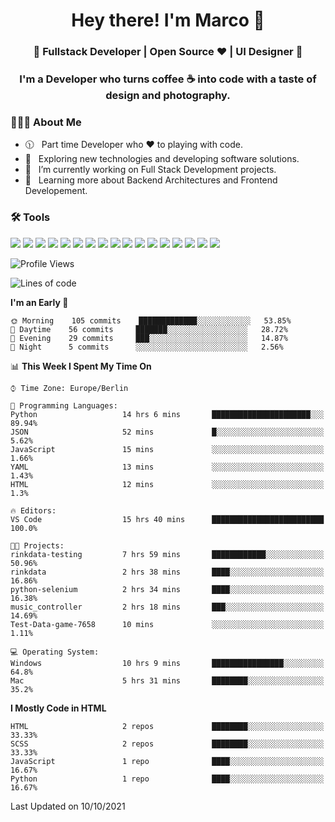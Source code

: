 <h1 align="center">Hey there! I'm Marco 👋 </h1>
<h3 align="center">🚀 Fullstack Developer | Open Source ♥ | UI Designer 🚀</h3>

<h3 align="center">I'm a Developer who turns coffee ☕ into code with a taste of design and photography.</h3>

<div align="block"> 
  <h3> 👨🏻‍💻 About Me </h3>
  
  - 🕦 &nbsp; Part time Developer who ♥️ to playing with code.
  - 🤔 &nbsp; Exploring new technologies and developing software solutions.
  - 💼 &nbsp; I’m currently working on Full Stack Development projects.
  - 🌱 &nbsp; Learning more about Backend Architectures and Frontend Developement.  
</div>

<div align="block"> 
  <h3>🛠 Tools</h3>
 <img src="https://img.shields.io/badge/python%20-%2314354C.svg?&style=for-the-badge&logo=python&logoColor=white">
 <img src="https://img.shields.io/badge/javascript%20-%23323330.svg?&style=for-the-badge&logo=javascript&logoColor=%23F7DF1E">
 <img src="https://img.shields.io/badge/html5%20-%23E34F26.svg?&style=for-the-badge&logo=html5&logoColor=white">
 <img src="https://img.shields.io/badge/css3%20-%231572B6.svg?&style=for-the-badge&logo=css3&logoColor=white">
 <img src="https://img.shields.io/badge/-Sass-cc6699?style=for-the-badge&logo=sass&logoColor=white">
 <img src="https://img.shields.io/badge/react%20-%2320232a.svg?&style=for-the-badge&logo=react&logoColor=%2361DAFB">
 <img src="https://img.shields.io/badge/-Next.Js-000?style=for-the-badge&logo=next.js&logoColor=white">
 <img src="https://img.shields.io/badge/bootstrap%20-%23563D7C.svg?&style=for-the-badge&logo=bootstrap&logoColor=white">
 <img src="https://img.shields.io/badge/-jekyll-ed2939?style=for-the-badge&logo=jekyll&logoColor=white">
 <img src="https://img.shields.io/badge/-Express-white?style=for-the-badge&logo=express&logoColor=black">
 <img src="https://img.shields.io/badge/git%20-%23F05033.svg?&style=for-the-badge&logo=git&logoColor=white"/>
 <img src="http://img.shields.io/badge/-VS%20Code-000000?style=for-the-badge&logo=Visual-studio-code&logoColor=blue">
 <img src="https://img.shields.io/badge/-Docker-384d54?style=for-the-badge&logo=docker&logoColor=white">
 <img src="https://img.shields.io/badge/-Swift-f05138?style=for-the-badge&logo=swift&logoColor=white">
 <img src="https://img.shields.io/badge/-Xcode-blue?style=for-the-badge&logo=xcode&logoColor=white">
 <img src="https://img.shields.io/badge/-Node.js-3c873a?style=for-the-badge&logo=node.js&logoColor=white">
  <img src="https://img.shields.io/badge/-Mongodb-3F3E42?style=for-the-badge&logo=mongodb&logoColor=white">
</div>

<!--START_SECTION:waka-->
![Profile Views](http://img.shields.io/badge/Profile%20Views-3-blue)

![Lines of code](https://img.shields.io/badge/From%20Hello%20World%20I%27ve%20Written-1.1%20million%20lines%20of%20code-blue)

**I'm an Early 🐤** 

```text
🌞 Morning    105 commits    █████████████░░░░░░░░░░░░   53.85% 
🌆 Daytime    56 commits     ███████░░░░░░░░░░░░░░░░░░   28.72% 
🌃 Evening    29 commits     ███░░░░░░░░░░░░░░░░░░░░░░   14.87% 
🌙 Night      5 commits      ░░░░░░░░░░░░░░░░░░░░░░░░░   2.56%

```


📊 **This Week I Spent My Time On** 

```text
⌚︎ Time Zone: Europe/Berlin

💬 Programming Languages: 
Python                   14 hrs 6 mins       ██████████████████████░░░   89.94% 
JSON                     52 mins             █░░░░░░░░░░░░░░░░░░░░░░░░   5.62% 
JavaScript               15 mins             ░░░░░░░░░░░░░░░░░░░░░░░░░   1.66% 
YAML                     13 mins             ░░░░░░░░░░░░░░░░░░░░░░░░░   1.43% 
HTML                     12 mins             ░░░░░░░░░░░░░░░░░░░░░░░░░   1.3%

🔥 Editors: 
VS Code                  15 hrs 40 mins      █████████████████████████   100.0%

🐱‍💻 Projects: 
rinkdata-testing         7 hrs 59 mins       ████████████░░░░░░░░░░░░░   50.96% 
rinkdata                 2 hrs 38 mins       ████░░░░░░░░░░░░░░░░░░░░░   16.86% 
python-selenium          2 hrs 34 mins       ████░░░░░░░░░░░░░░░░░░░░░   16.38% 
music_controller         2 hrs 18 mins       ███░░░░░░░░░░░░░░░░░░░░░░   14.69% 
Test-Data-game-7658      10 mins             ░░░░░░░░░░░░░░░░░░░░░░░░░   1.11%

💻 Operating System: 
Windows                  10 hrs 9 mins       ████████████████░░░░░░░░░   64.8% 
Mac                      5 hrs 31 mins       ████████░░░░░░░░░░░░░░░░░   35.2%

```

**I Mostly Code in HTML** 

```text
HTML                     2 repos             ████████░░░░░░░░░░░░░░░░░   33.33% 
SCSS                     2 repos             ████████░░░░░░░░░░░░░░░░░   33.33% 
JavaScript               1 repo              ████░░░░░░░░░░░░░░░░░░░░░   16.67% 
Python                   1 repo              ████░░░░░░░░░░░░░░░░░░░░░   16.67%

```



 Last Updated on 10/10/2021
<!--END_SECTION:waka-->


